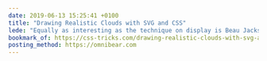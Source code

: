 ```yaml
---
date: 2019-06-13 15:25:41 +0100
title: "Drawing Realistic Clouds with SVG and CSS"
lede: "Equally as interesting as the technique on display is Beau Jackson’s explanation of this incredible, photo-realistic combination of SVG and CSS to draw clouds!"
bookmark_of: https://css-tricks.com/drawing-realistic-clouds-with-svg-and-css/
posting_method: https://omnibear.com
---
```

